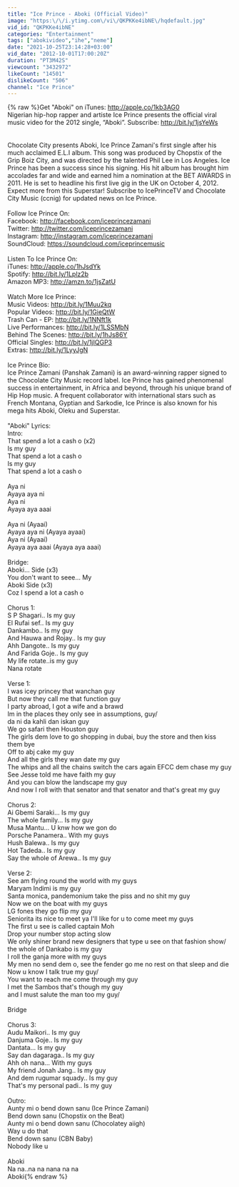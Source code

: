 ```yaml
---
title: "Ice Prince - Aboki (Official Video)"
image: "https:\/\/i.ytimg.com\/vi\/QKPKKe4ibNE\/hqdefault.jpg"
vid_id: "QKPKKe4ibNE"
categories: "Entertainment"
tags: ["abokivideo","ihe","neme"]
date: "2021-10-25T23:14:28+03:00"
vid_date: "2012-10-01T17:00:20Z"
duration: "PT3M42S"
viewcount: "3432972"
likeCount: "14501"
dislikeCount: "506"
channel: "Ice Prince"
---
```

{% raw %}Get &quot;Aboki&quot; on iTunes: <a rel="nofollow" target="blank" href="http://apple.co/1kb3AG0">http://apple.co/1kb3AG0</a><br />Nigerian hip-hop rapper and artiste Ice Prince presents the official viral music video for the 2012 single, “Aboki”. Subscribe: <a rel="nofollow" target="blank" href="http://bit.ly/1jsYeWs">http://bit.ly/1jsYeWs</a><br /><br /><br />Chocolate City presents Aboki, Ice Prince Zamani's first single after his much acclaimed E.L.I album. This song was produced by Chopstix of the Grip Boiz City, and was directed by the talented Phil Lee in Los Angeles. Ice Prince has been a success since his signing. His hit album has brought him accolades far and wide and earned him a nomination at the BET AWARDS in 2011. He is set to headline his first live gig in the UK on October 4, 2012.  Expect more from this Superstar! Subscribe to IcePrinceTV and Chocolate City Music (ccnig) for updated news on Ice Prince.<br /><br />Follow Ice Prince On:<br />Facebook: <a rel="nofollow" target="blank" href="http://facebook.com/iceprincezamani">http://facebook.com/iceprincezamani</a><br />Twitter: <a rel="nofollow" target="blank" href="http://twitter.com/iceprincezamani">http://twitter.com/iceprincezamani</a><br />Instagram: <a rel="nofollow" target="blank" href="http://instagram.com/iceprincezamani">http://instagram.com/iceprincezamani</a><br />SoundCloud: <a rel="nofollow" target="blank" href="https://soundcloud.com/iceprincemusic">https://soundcloud.com/iceprincemusic</a><br /><br />Listen To Ice Prince On:<br />iTunes: <a rel="nofollow" target="blank" href="http://apple.co/1hJsdYk">http://apple.co/1hJsdYk</a><br />Spotify: <a rel="nofollow" target="blank" href="http://bit.ly/1Lplz2b">http://bit.ly/1Lplz2b</a><br />Amazon MP3: <a rel="nofollow" target="blank" href="http://amzn.to/1jsZatU">http://amzn.to/1jsZatU</a><br /><br />Watch More Ice Prince:<br />Music Videos: <a rel="nofollow" target="blank" href="http://bit.ly/1Muu2kq">http://bit.ly/1Muu2kq</a><br />Popular Videos: <a rel="nofollow" target="blank" href="http://bit.ly/1GieQtW">http://bit.ly/1GieQtW</a><br />Trash Can - EP: <a rel="nofollow" target="blank" href="http://bit.ly/1NNft1k">http://bit.ly/1NNft1k</a><br />Live Performances: <a rel="nofollow" target="blank" href="http://bit.ly/1LSSMbN">http://bit.ly/1LSSMbN</a><br />Behind The Scenes: <a rel="nofollow" target="blank" href="http://bit.ly/1hJs86Y">http://bit.ly/1hJs86Y</a><br />Official Singles: <a rel="nofollow" target="blank" href="http://bit.ly/1jIQGP3">http://bit.ly/1jIQGP3</a><br />Extras: <a rel="nofollow" target="blank" href="http://bit.ly/1LyyJgN">http://bit.ly/1LyyJgN</a><br /><br />Ice Prince Bio:<br />Ice Prince Zamani (Panshak Zamani) is an award-winning rapper signed to the Chocolate City Music record label. Ice Prince has gained phenomenal success in entertainment, in Africa and beyond, through his unique brand of Hip Hop music. A frequent collaborator with international stars such as French Montana, Gyptian and Sarkodie, Ice Prince is also known for his mega hits Aboki, Oleku and Superstar.<br /><br />&quot;Aboki&quot; Lyrics:<br />Intro:<br />That spend a lot a cash o (x2)<br />Is my guy<br />That spend a lot a cash o<br />Is my guy<br />That spend a lot a cash o<br /><br />Aya ni<br />Ayaya aya ni<br />Aya ni<br />Ayaya aya aaai <br /><br />Aya ni (Ayaai)<br />Ayaya aya ni (Ayaya ayaai)<br />Aya ni (Ayaai)<br />Ayaya aya aaai (Ayaya aya aaai)<br /><br />Bridge:<br />Aboki... Side (x3)<br />You don't want to seee... My <br />Aboki Side (x3)<br />Coz I spend a lot a cash o<br /><br />Chorus 1: <br />S P Shagari.. Is my guy<br />El Rufai sef.. Is my guy<br />Dankambo.. Is my guy<br />And Hauwa and Rojay.. Is my guy<br />Ahh Dangote.. Is my guy<br />And Farida Goje.. Is my guy<br />My life rotate..is my guy<br />Nana rotate<br /><br />Verse 1:<br />I was icey princey that wanchan guy<br />But now they call me that function guy <br />I party abroad, I got a wife and a brawd<br />Im in the places they only see in assumptions, guy/ <br />da ni da kahli dan iskan guy<br />We go safari then Houston guy <br />The girls dem love to go shopping in dubai, buy the store and then kiss them bye<br />Off to abj cake my guy<br />And all the girls they wan date my guy<br />The whips and all the chains switch the cars again EFCC dem chase my guy<br />See Jesse told me have faith my guy<br />And you can blow the landscape my guy<br />And now I roll with that senator and that senator and that's great my guy<br /><br />Chorus 2:<br />Ai Gbemi Saraki... Is my guy<br />The whole family... Is my guy<br />Musa Mantu... U knw how we gon do<br />Porsche Panamera.. With my guys<br />Hush Balewa.. Is my guy<br />Hot Tadeda.. Is my guy<br />Say the whole of Arewa.. Is my guy<br /><br />Verse 2:<br />See am flying round the world with my guys<br />Maryam Indimi is my guy<br />Santa monica, pandemonium take the piss and no shit my guy<br />Now we on the boat with my guys<br />LG fones they go flip my guy<br />Seniorita its nice to meet ya I'll like for u to come meet my guys<br />The first u see is called captain Moh<br />Drop your number stop acting slow<br />We only shiner brand new designers that type u see on that fashion show/ the whole of Dankabo is my guy<br />I roll the ganja more with my guys<br />My men no send dem o, see the fender go me no rest on that sleep and die<br />Now u know I talk true my guy/ <br />You want to reach me come through my guy<br />I met the Sambos that's though my guy<br />and I must salute the man too my guy/ <br /><br />Bridge<br /><br />Chorus 3:<br />Audu Maikori.. Is my guy<br />Danjuma Goje.. Is my guy<br />Dantata... Is my guy<br />Say dan dagaraga.. Is my guy<br />Ahh oh nana... With my guys<br />My friend Jonah Jang.. Is my guy<br />And dem rugumar squady.. Is my guy<br />That's my personal padi.. Is my guy<br /><br />Outro:<br />Aunty mi o bend down sanu (Ice Prince Zamani)<br />Bend down sanu (Chopstix on the Beat)<br />Aunty mi o bend down sanu (Chocolatey aiigh)<br />Way u do that <br />Bend down sanu (CBN Baby)<br />Nobody like u<br /><br />Aboki<br />Na na..na na nana na na<br />Aboki{% endraw %}
